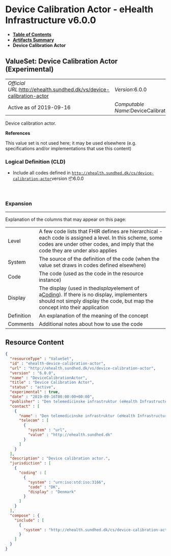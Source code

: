 # Device Calibration Actor - eHealth Infrastructure v6.0.0

* [**Table of Contents**](toc.md)
* [**Artifacts Summary**](artifacts.md)
* **Device Calibration Actor**

## ValueSet: Device Calibration Actor (Experimental) 

| | |
| :--- | :--- |
| *Official URL*:http://ehealth.sundhed.dk/vs/device-calibration-actor | *Version*:6.0.0 |
| Active as of 2019-09-16 | *Computable Name*:DeviceCalibrationActor |

 
Device calibration actor. 

 **References** 

This value set is not used here; it may be used elsewhere (e.g. specifications and/or implementations that use this content)

### Logical Definition (CLD)

* Include all codes defined in [`http://ehealth.sundhed.dk/cs/device-calibration-actor`](CodeSystem-ehealth-device-calibration-actor.md)version 📦6.0.0

 

### Expansion

-------

 Explanation of the columns that may appear on this page: 

| | |
| :--- | :--- |
| Level | A few code lists that FHIR defines are hierarchical - each code is assigned a level. In this scheme, some codes are under other codes, and imply that the code they are under also applies |
| System | The source of the definition of the code (when the value set draws in codes defined elsewhere) |
| Code | The code (used as the code in the resource instance) |
| Display | The display (used in the*display*element of a[Coding](http://hl7.org/fhir/R4/datatypes.html#Coding)). If there is no display, implementers should not simply display the code, but map the concept into their application |
| Definition | An explanation of the meaning of the concept |
| Comments | Additional notes about how to use the code |



## Resource Content

```json
{
  "resourceType" : "ValueSet",
  "id" : "ehealth-device-calibration-actor",
  "url" : "http://ehealth.sundhed.dk/vs/device-calibration-actor",
  "version" : "6.0.0",
  "name" : "DeviceCalibrationActor",
  "title" : "Device Calibration Actor",
  "status" : "active",
  "experimental" : true,
  "date" : "2019-09-16T00:00:00+00:00",
  "publisher" : "Den telemedicinske infrastruktur (eHealth Infrastructure)",
  "contact" : [
    {
      "name" : "Den telemedicinske infrastruktur (eHealth Infrastructure)",
      "telecom" : [
        {
          "system" : "url",
          "value" : "http://ehealth.sundhed.dk"
        }
      ]
    }
  ],
  "description" : "Device calibration actor.",
  "jurisdiction" : [
    {
      "coding" : [
        {
          "system" : "urn:iso:std:iso:3166",
          "code" : "DK",
          "display" : "Denmark"
        }
      ]
    }
  ],
  "compose" : {
    "include" : [
      {
        "system" : "http://ehealth.sundhed.dk/cs/device-calibration-actor"
      }
    ]
  }
}

```
